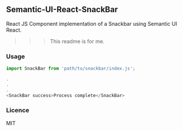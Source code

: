 ## Semantic-UI-React-SnackBar
React JS Component implementation of a Snackbar using  Semantic UI React.
>>> This readme is for me.

### Usage
```js
import SnackBar from 'path/to/snackbar/index.js';

.
.
.
<SnackBar success>Process complete</SnackBar>
```

### Licence
MIT